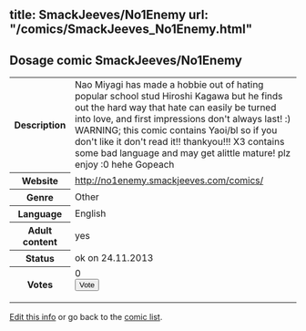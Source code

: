 title: SmackJeeves/No1Enemy
url: "/comics/SmackJeeves_No1Enemy.html"
---
Dosage comic SmackJeeves/No1Enemy
-----------------------------------------

<p id="msg"></p>
<script type="text/javascript">
if (window.location.search === '?edit_info_mail=sent_ok') {
  var elem = document.getElementById("msg");
  elem.innerHTML = 'Edited information sucessfully sent for review, which is usually done daily. Thanks!';
  elem.className = 'ok';
}
</script>
<table class="comicinfo">
<tr>
<th>Description</th><td>Nao Miyagi has made a hobbie out of hating popular school stud Hiroshi Kagawa but he finds out the hard way that hate can easily be turned into love, and first impressions don't always last! :) WARNING; this comic contains Yaoi/bl so if you don't like it don't read it!! thankyou!!! X3 contains some bad language and may get alittle mature! plz enjoy :0 hehe Gopeach</td>
</tr>
<tr>
<th>Website</th><td><a href="http://no1enemy.smackjeeves.com/comics/">http://no1enemy.smackjeeves.com/comics/</a></td>
</tr>
<tr>
<th>Genre</th><td>Other</td>
</tr>
<tr>
<th>Language</th><td>English</td>
</tr>
<tr>
<th>Adult content</th><td>yes</td>
</tr>
<tr>
<th>Status</th><td>ok on 24.11.2013</td>
</tr>
<tr>
<th>Votes</th><td>0
<form action="http://gaecounter.appspot.com/count/" method="POST">
<input name="name" type="hidden" value="SmackJeeves_No1Enemy"/>
<input name="uid" type="hidden" id="voteuid" value=""/>
<input type="submit" value="Vote"/>
</form>
</td>
</tr>
</table>
<script type="text/javascript">
var ua = navigator.userAgent;
document.getElementById("voteuid").value = ua.replace(/[^a-zA-Z0-9\._:]/g , "_");;
</script>

[Edit this info](SmackJeeves_No1Enemy_edit.html) or go back to the [comic list](../comic-index.html).
